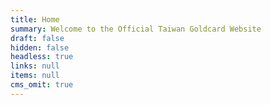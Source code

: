 ```yaml
---
title: Home
summary: Welcome to the Official Taiwan Goldcard Website
draft: false
hidden: false
headless: true
links: null
items: null
cms_omit: true
---
```



